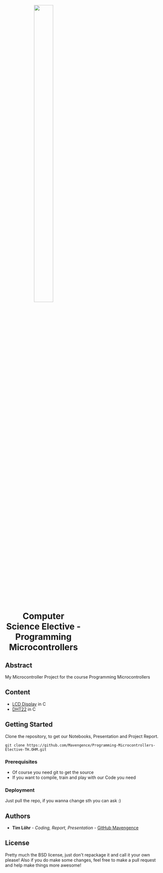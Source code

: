 <div style="border-bottom:none; width: 50%;">
  <div align="center" width="50%"> 
    <img style="border-bottom:none; width: 50%;" src="https://upload.wikimedia.org/wikipedia/commons/2/25/TH-Nuernberg-Logo.jpeg">
    <h1>Computer Science Elective - Programming Microcontrollers</h1>
  </div>
</div>

## Abstract
My Microcontroller Project for the course Programming Microcontrollers


## Content

- [LCD Display](https://github.com/Mavengence/Programming-Microcontrollers-Elective-TH.OHM/tree/master/LCD) in C
- [DHT22](https://github.com/Mavengence/Programming-Microcontrollers-Elective-TH.OHM/tree/master/DHT22_PIR_MC) in C

## Getting Started

Clone the repository, to get our Notebooks, Presentation and Project Report.

```
git clone https://github.com/Mavengence/Programming-Microcontrollers-Elective-TH.OHM.git
```

### Prerequisites

- Of course you need git to get the source
- If you want to compile, train and play with our Code you need 


### Deployment

Just pull the repo, if you wanna change sth you can ask :)

## Authors

* **Tim Löhr** - *Coding, Report, Presentation* - [GitHub Mavengence](https://github.com/Mavengence)


## License

Pretty much the BSD license, just don't repackage it and call it your own please!
Also if you do make some changes, feel free to make a pull request and help make things more awesome!
